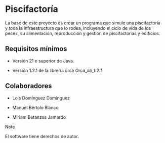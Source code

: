 # Piscifactoría

La base de este proyecto es crear un programa que simule una piscifactoría y toda la infraestructura que lo rodea, incluyendo el ciclo de vida de los peces, su alimentación, reproducción y gestión de piscifactorías y edificios.

## Requisitos mínimos

- Versión 21 o superior de Java.

- Versión 1.2.1 de la librería orca *Orca_lib_1.2.1*

## Colaboradores

- Lois Domínguez Domínguez

- Manuel Bértolo Blanco

- Miriam Betanzos Jamardo

> [!NOTE]
> El software tiene derechos de autor.
